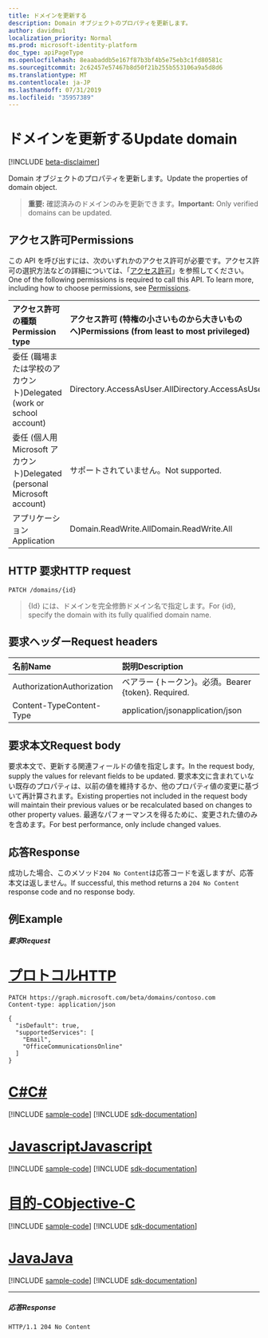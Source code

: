 ```yaml
---
title: ドメインを更新する
description: Domain オブジェクトのプロパティを更新します。
author: davidmu1
localization_priority: Normal
ms.prod: microsoft-identity-platform
doc_type: apiPageType
ms.openlocfilehash: 8eaabaddb5e167f87b3bf4b5e75eb3c1fd80581c
ms.sourcegitcommit: 2c62457e57467b8d50f21b255b553106a9a5d8d6
ms.translationtype: MT
ms.contentlocale: ja-JP
ms.lasthandoff: 07/31/2019
ms.locfileid: "35957389"
---
```

# <a name="update-domain"></a><span data-ttu-id="93727-103">ドメインを更新する</span><span class="sxs-lookup"><span data-stu-id="93727-103">Update domain</span></span>

[!INCLUDE [beta-disclaimer](../../includes/beta-disclaimer.md)]

<span data-ttu-id="93727-104">Domain オブジェクトのプロパティを更新します。</span><span class="sxs-lookup"><span data-stu-id="93727-104">Update the properties of domain object.</span></span>

> <span data-ttu-id="93727-105">**重要:** 確認済みのドメインのみを更新できます。</span><span class="sxs-lookup"><span data-stu-id="93727-105">**Important:** Only verified domains can be updated.</span></span>

## <a name="permissions"></a><span data-ttu-id="93727-106">アクセス許可</span><span class="sxs-lookup"><span data-stu-id="93727-106">Permissions</span></span>

<span data-ttu-id="93727-p101">この API を呼び出すには、次のいずれかのアクセス許可が必要です。アクセス許可の選択方法などの詳細については、「[アクセス許可](/graph/permissions-reference)」を参照してください。</span><span class="sxs-lookup"><span data-stu-id="93727-p101">One of the following permissions is required to call this API. To learn more, including how to choose permissions, see [Permissions](/graph/permissions-reference).</span></span>


|<span data-ttu-id="93727-109">アクセス許可の種類</span><span class="sxs-lookup"><span data-stu-id="93727-109">Permission type</span></span>      | <span data-ttu-id="93727-110">アクセス許可 (特権の小さいものから大きいものへ)</span><span class="sxs-lookup"><span data-stu-id="93727-110">Permissions (from least to most privileged)</span></span>              |
|:--------------------|:---------------------------------------------------------|
|<span data-ttu-id="93727-111">委任 (職場または学校のアカウント)</span><span class="sxs-lookup"><span data-stu-id="93727-111">Delegated (work or school account)</span></span> | <span data-ttu-id="93727-112">Directory.AccessAsUser.All</span><span class="sxs-lookup"><span data-stu-id="93727-112">Directory.AccessAsUser.All</span></span>    |
|<span data-ttu-id="93727-113">委任 (個人用 Microsoft アカウント)</span><span class="sxs-lookup"><span data-stu-id="93727-113">Delegated (personal Microsoft account)</span></span> | <span data-ttu-id="93727-114">サポートされていません。</span><span class="sxs-lookup"><span data-stu-id="93727-114">Not supported.</span></span>    |
|<span data-ttu-id="93727-115">アプリケーション</span><span class="sxs-lookup"><span data-stu-id="93727-115">Application</span></span> | <span data-ttu-id="93727-116">Domain.ReadWrite.All</span><span class="sxs-lookup"><span data-stu-id="93727-116">Domain.ReadWrite.All</span></span> |

## <a name="http-request"></a><span data-ttu-id="93727-117">HTTP 要求</span><span class="sxs-lookup"><span data-stu-id="93727-117">HTTP request</span></span>
<!-- { "blockType": "ignored" } -->
```http
PATCH /domains/{id}
```

> <span data-ttu-id="93727-118">{Id} には、ドメインを完全修飾ドメイン名で指定します。</span><span class="sxs-lookup"><span data-stu-id="93727-118">For {id}, specify the domain with its fully qualified domain name.</span></span>

## <a name="request-headers"></a><span data-ttu-id="93727-119">要求ヘッダー</span><span class="sxs-lookup"><span data-stu-id="93727-119">Request headers</span></span>

| <span data-ttu-id="93727-120">名前</span><span class="sxs-lookup"><span data-stu-id="93727-120">Name</span></span>       | <span data-ttu-id="93727-121">説明</span><span class="sxs-lookup"><span data-stu-id="93727-121">Description</span></span>|
|:-----------|:-----------|
| <span data-ttu-id="93727-122">Authorization</span><span class="sxs-lookup"><span data-stu-id="93727-122">Authorization</span></span>  | <span data-ttu-id="93727-p102">ベアラー {トークン}。必須。</span><span class="sxs-lookup"><span data-stu-id="93727-p102">Bearer {token}. Required.</span></span> |
| <span data-ttu-id="93727-125">Content-Type</span><span class="sxs-lookup"><span data-stu-id="93727-125">Content-Type</span></span>  | <span data-ttu-id="93727-126">application/json</span><span class="sxs-lookup"><span data-stu-id="93727-126">application/json</span></span> |

## <a name="request-body"></a><span data-ttu-id="93727-127">要求本文</span><span class="sxs-lookup"><span data-stu-id="93727-127">Request body</span></span>

<span data-ttu-id="93727-128">要求本文で、更新する関連フィールドの値を指定します。</span><span class="sxs-lookup"><span data-stu-id="93727-128">In the request body, supply the values for relevant fields to be updated.</span></span> <span data-ttu-id="93727-129">要求本文に含まれていない既存のプロパティは、以前の値を維持するか、他のプロパティ値の変更に基づいて再計算されます。</span><span class="sxs-lookup"><span data-stu-id="93727-129">Existing properties not included in the request body will maintain their previous values or be recalculated based on changes to other property values.</span></span> <span data-ttu-id="93727-130">最適なパフォーマンスを得るために、変更された値のみを含めます。</span><span class="sxs-lookup"><span data-stu-id="93727-130">For best performance, only include changed values.</span></span>

## <a name="response"></a><span data-ttu-id="93727-131">応答</span><span class="sxs-lookup"><span data-stu-id="93727-131">Response</span></span>

<span data-ttu-id="93727-132">成功した場合、このメソッド`204 No Content`は応答コードを返しますが、応答本文は返しません。</span><span class="sxs-lookup"><span data-stu-id="93727-132">If successful, this method returns a `204 No Content` response code and no response body.</span></span>

## <a name="example"></a><span data-ttu-id="93727-133">例</span><span class="sxs-lookup"><span data-stu-id="93727-133">Example</span></span>
##### <a name="request"></a><span data-ttu-id="93727-134">要求</span><span class="sxs-lookup"><span data-stu-id="93727-134">Request</span></span>


# <a name="httptabhttp"></a>[<span data-ttu-id="93727-135">プロトコル</span><span class="sxs-lookup"><span data-stu-id="93727-135">HTTP</span></span>](#tab/http)
<!-- {
  "blockType": "request",
  "name": "update_domain"
}-->
```http
PATCH https://graph.microsoft.com/beta/domains/contoso.com
Content-type: application/json

{
  "isDefault": true,
  "supportedServices": [
    "Email",
    "OfficeCommunicationsOnline"
  ]
}
```
# <a name="ctabcsharp"></a>[<span data-ttu-id="93727-136">C#</span><span class="sxs-lookup"><span data-stu-id="93727-136">C#</span></span>](#tab/csharp)
[!INCLUDE [sample-code](../includes/snippets/csharp/update-domain-csharp-snippets.md)]
[!INCLUDE [sdk-documentation](../includes/snippets/snippets-sdk-documentation-link.md)]

# <a name="javascripttabjavascript"></a>[<span data-ttu-id="93727-137">Javascript</span><span class="sxs-lookup"><span data-stu-id="93727-137">Javascript</span></span>](#tab/javascript)
[!INCLUDE [sample-code](../includes/snippets/javascript/update-domain-javascript-snippets.md)]
[!INCLUDE [sdk-documentation](../includes/snippets/snippets-sdk-documentation-link.md)]

# <a name="objective-ctabobjc"></a>[<span data-ttu-id="93727-138">目的-C</span><span class="sxs-lookup"><span data-stu-id="93727-138">Objective-C</span></span>](#tab/objc)
[!INCLUDE [sample-code](../includes/snippets/objc/update-domain-objc-snippets.md)]
[!INCLUDE [sdk-documentation](../includes/snippets/snippets-sdk-documentation-link.md)]

# <a name="javatabjava"></a>[<span data-ttu-id="93727-139">Java</span><span class="sxs-lookup"><span data-stu-id="93727-139">Java</span></span>](#tab/java)
[!INCLUDE [sample-code](../includes/snippets/java/update-domain-java-snippets.md)]
[!INCLUDE [sdk-documentation](../includes/snippets/snippets-sdk-documentation-link.md)]

---


##### <a name="response"></a><span data-ttu-id="93727-140">応答</span><span class="sxs-lookup"><span data-stu-id="93727-140">Response</span></span>

<!-- {
  "blockType": "response",
  "truncated": true,
  "@odata.type": "microsoft.graph.domain"
} -->
```http
HTTP/1.1 204 No Content
```

<!-- uuid: 8fcb5dbc-d5aa-4681-8e31-b001d5168d79
2015-10-25 14:57:30 UTC -->
<!--
{
  "type": "#page.annotation",
  "description": "Update domain",
  "keywords": "",
  "section": "documentation",
  "tocPath": "",
  "suppressions": [
  ]
}
-->
